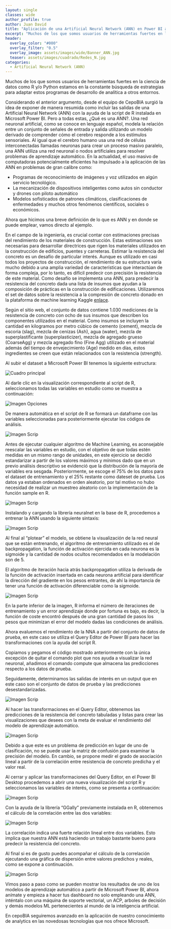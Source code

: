 ```yaml
---
layout: single
classes: wide
author_profile: true
author: Juan David
title: "Aplicación de una Artificial Neural Network (ANN) en Power BI adaptando el lenguaje de programación R"
excerpt: "Muchos de los que somos usuarios de herramientas fuertes en la ciencia de datos como R y/o Python...."
header:
  overlay_color: "#000"
  overlay_filter: "0.5"
  overlay_image: assets/images/wide/Banner_ANN.jpg
  teaser: assets/images/cuadrado/Redes_N.jpg
categories:
  - Artificial Neural Network (ANN)
---
```



Muchos de los que somos usuarios de herramientas fuertes en la ciencia de datos como R y/o Python estamos en la constante búsqueda de estrategias para adaptar estos programas de desarrollo de analítica a otros entornos.

Considerando el anterior argumento, desde el equipo de CepoBIA surgió la idea de exponer de manera resumida como incluir las salidas de una Artificial Neural Network (ANN) con la ayuda de la script de R instalada en Microsoft Power BI.
Pero a todas estas, ¿Qué es una ANN?. Una red neuronal artificial, como se conoce en lenguaje español, modela la relación entre un conjunto de señales de entrada y salida utilizando un modelo derivado de comprender cómo el cerebro responde a los estímulos sensoriales. Al igual que el cerebro humano usa una red de células interconectadas llamadas neuronas para crear un proceso masivo paralelo, una ANN utiliza una red neuronal o nodos artificiales para resolver problemas de aprendizaje automático.
En la actualidad, el uso masivo de computadoras potencialmente eficientes ha impulsado a la aplicación de las ANN en problemas de gran calibre como:

*	Programas de reconocimiento de imágenes y voz utilizados en algún servicio tecnológico. 
*	La mecanización de dispositivos inteligentes como autos sin conductor y drones con piloto automático
*	Modelos sofisticados de patrones climáticos, clasificaciones de enfermedades y muchos otros fenómenos científicos, sociales o económicos.

 
Ahora que hicimos una breve definición de lo que es ANN y en donde se puede emplear, vamos directo al ejemplo. 

En el campo de la ingeniería, es crucial contar con estimaciones precisas del rendimiento de los materiales de construcción. Estas estimaciones son necesarias para desarrollar directrices que rigen los materiales utilizados en la construcción de edificios, puentes y carreteras.
Estimar la resistencia del concreto es un desafío de particular interés. Aunque es utilizado en casi todos los proyectos de construcción, el rendimiento de su estructura varía mucho debido a una amplia variedad de características que interactúan de forma compleja, por lo tanto, es difícil predecir con precisión la resistencia de este material. Como desafío se implementa una ANN, para predecir la resistencia del concreto dada una lista de insumos que ayudan a la composición de prácticas en la construcción de edificaciones.
Utilizaremos el set de datos  sobre la resistencia a la compresión de concreto donado en la plataforma de machine learning Kaggle  [enlace](https://www.kaggle.com/pavanraj159/concrete-compressive-strength-data-set). 

Según el sitio web, el conjunto de datos contiene 1.030 mediciones de la resistencia de concreto con ocho de sus insumos que describen los componentes utilizados en el material. Como insumos se incluyen la cantidad en kilogramos por metro cúbico de cemento (cement), mezcla de escoria (slag), mezcla de cenizas (Ash), agua (water), mezcla de superplastificante (superplasticizer), mezcla de agregado grueso (CoarseAgg) y  mezcla agregado fino (Fine Agg) utilizado en el material además del tiempo de envejecimiento (Age) medido en días, estos ingredientes se creen que están relacionados con la resistencia (strength).

Al subir el dataset a Microsoft Power BI tenemos la siguiente estructura:

![Cuadro principal](/assets/images/post/ANN/Principal.PNG)

Al darle clic en la visualización correspondiente al script de R, seleccionamos todas las variables en estudio como se muestra a continuación:

 
![Imagen Opciones](/assets/images/post/ANN/imagen1.PNG)	

De manera automática en el script de R se formará un dataframe con las variables seleccionadas para posteriormente ejecutar los códigos de análisis.

![Imagen Scrip](/assets/images/post/ANN/imagen2.PNG)	

Antes de ejecutar cualquier algoritmo de Machine Learning, es aconsejable reescalar las variables en estudio, con el objetivo de que todas estén medidas en un mismo rango de unidades, en este ejercicio se decidió estandarizar a partir de los valores máximos y mínimos dado que en un previo análisis descriptivo se evidenció que la distribución de la mayoría de variables era sesgada. Posteriormente, se escoge el 75% de los datos para el dataset de entrenamiento y el 25% restante como dateset de prueba.
Los datos ya estaban ordenados en orden aleatorio, por tal motivo no hubo necesidad de realizar un muestreo aleatorio con la implementación de la función sample en R.
  
![Imagen Scrip](/assets/images/post/ANN/imagen3.PNG)	

Instalando y cargando la librería neuralnet en la base de R, procedemos a entrenar la ANN usando la siguiente sintaxis: 

![Imagen Scrip](/assets/images/post/ANN/imagen4.PNG)	

Al final al “plotear” el modelo, se obtiene la visualización de la red neural que se están entrenando, el algoritmo de entrenamiento utilizado es el de backpropagation, la función de activación ejercida en cada neurona es la sigmoide y la cantidad de nodos ocultos recomendados en la modelación son de 5.

El algoritmo de iteración hacia atrás backpropagation utiliza la derivada de la función de activación insertada en cada neurona artificial para identificar la dirección del gradiente en los pesos entrantes, de ahí la importancia de tener una función de activación diferenciable como la sigmoide.

![Imagen Scrip](/assets/images/post/ANN/imagen5.PNG)	

En la parte inferior de la imagen, R informa el número de iteraciones de entrenamiento y un error aprendizaje donde por fortuna es bajo, es decir, la función de coste encontró después de una gran cantidad de pasos los pesos que minimizan el error del modelo dadas las condiciones de análisis.

Ahora evaluemos el rendimiento de la NNA a partir del conjunto de datos de prueba, en este caso se utiliza el Query Editor de Power BI para hacer las transformaciones con la ayuda del script R.

Copiamos y pegamos el código mostrado anteriormente con la única excepción de quitar el comando plot que nos ayuda a visualizar la red neuronal, añadimos el comando compute que almacena las predicciones respecto a los datos de prueba.

Seguidamente, determinamos las salidas de interés en un output que en este caso son el conjunto de datos de prueba y las predicciones desestandarizadas.

![Imagen Scrip](/assets/images/post/ANN/imagen5.PNG)	

Al hacer las transformaciones en el Query Editor, obtenemos las predicciones de la resistencia del concreto tabuladas y listas para crear las visualizaciones que desees con la meta de evaluar el rendimiento del modelo de aprendizaje automático.

![Imagen Scrip](/assets/images/post/ANN/imagen6.PNG)


Debido a que este es un problema de predicción en lugar de uno de clasificación, no se puede usar la matriz de confusión para examinar la precisión del modelo. En cambio, se propone medir el grado de asociación lineal a partir de la correlación entre resistencia de concreto predicha y el valor real.

Al cerrar y aplicar las transformaciones del Query Editor, en el Power BI Desktop procedemos a abrir una nueva visualización del script R y seleccionamos las variables de interés, como se presenta a continuación:

![Imagen Scrip](/assets/images/post/ANN/imagen7.PNG)

Con la ayuda de la librería “GGally” previamente instalada en R, obtenemos el cálculo de la correlación entre las dos variables:

![Imagen Scrip](/assets/images/post/ANN/imagen8.PNG)

La correlación indica una fuerte relación lineal entre dos variables. Esto implica que nuestra ANN está haciendo un trabajo bastante bueno para predecir la resistencia del concreto.

Al final si es de gusto puedes acompañar el cálculo de la correlación ejecutando una gráfica de dispersión entre valores predichos y reales, como se expone a continuación.

![Imagen Scrip](/assets/images/post/ANN/imagen9.PNG)

Vimos paso a paso como se pueden mostrar los resultados de uno de los modelos de aprendizaje automático a partir de Microsoft Power BI, ahora anímate y empieza a hacer tus dashboard no solo empleando una ANN, inténtalo con una máquina de soporte vectorial, un ACP, arboles de decisión y demás modelos ML pertenecientes al mundo de la inteligencia artificial.

En cepoBIA seguiremos avanzado en la aplicación de nuestro conocimiento de analytics en las novedosas tecnologías que nos ofrece Microsoft.


